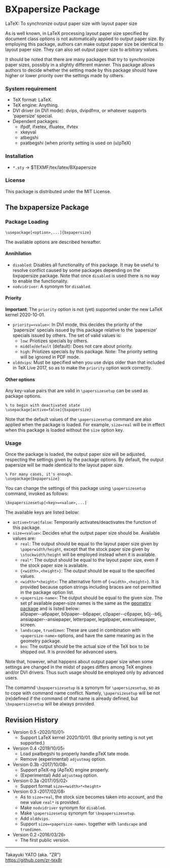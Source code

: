 BXpapersize Package
===================

LaTeX: To synchronize output paper size with layout paper size

As is well known, in LaTeX processing layout paper size specified by
document class options is not automatically applied to output paper
size. By employing this package, authors can make output paper size
be identical to layout paper size. They can also set output paper size
to arbitrary values.

It should be noted that there are many packages that try to synchronize
paper sizes, possibly in a slightly different manner. This package
allows authors to decide whether the setting made by this package
should have higher or lower priority over the settings made by others.

### System requirement

  * TeX format: LaTeX.
  * TeX engine: Anything.
  * DVI driver (in DVI mode): dvips, dvipdfmx, or whatever supports
    ‘papersize’ special.
  * Dependent packages:
      - ifpdf, ifxetex, ifluatex, ifvtex
      - xkeyval
      - atbegshi
      - pxatbegshi (when priority setting is used on (u)pTeX)

### Installation

  - `*.sty` → $TEXMF/tex/latex/BXpapersize

### License

This package is distributed under the MIT License.

The bxpapersize Package
-----------------------

### Package Loading

    \usepackage[<option>,...]{bxpapersize}

The available options are described hereafter.

#### Annihilation

  * `disabled`: Disables all functionality of this package. It may be
    useful to resolve conflict caused by some packages depending on
    the bxpapersize package. Note that once `disabled` is used there
    is no way to enable the functionality.
  * `nodvidriver`: A synonym for `disabled`.

#### Priority

**Important**: The `priority` option is not (yet) supported under the
new LaTeX kernel 2020-10-01.

  * `priority=<value>`: In DVI mode, this decides the priority of the
    ‘papersize’ specials issued by this package relative to the
    ‘papersize’ specials issued by others.
    The set of valid values is:
      - `low`: Priotizes specials by others.
      - `middle`/`default` (default): Does not care about priority.
      - `high`: Priotizes specials by this package.
    Note: The priority setting will be ignored in PDF mode.
  * `olddvips`: Must be specified when you use dvips older than that
    included in TeX Live 2017, so as to make the `priority` option
    work correctly.

#### Other options

Any key-value pairs that are valid in `\papersizesetup` can be used
as package options.

    % to begin with deactivated state
    \usepackage[active=false]{bxpapersize}

Note that the default values of the `\papersizesetup` command are also
applied when the package is loaded. For example, `size=real` will be
in effect when this package is loaded without the `size` option key.

### Usage

Once the package is loaded, the output paper size will be adjusted,
respecting the settings given by the package options. By default, the
output papersize will be made identical to the layout paper size.

    % For many cases, it's enough.
    \usepackage{bxpapersize}

You can change the settings of this package using `\papersizesetup`
command, invoked as follows:

    \bxpapersizesetup[<key>=<value>,...]

The available keys are listed below:

  * `active=true|false`: Temporarily activates/deactivates the function
    of this package.
  * `size=<value>`: Decides what the output paper size should be.
    Available values are:
      - `real`: The output should be equal to the layout paper size
        given by `\paperwidth/height`, except that the stock paper size
        given by `\stockwidth/height` will be employed instead when
        it is available.
      - `real*`: The output should be equal to the layout paper size,
        even if the stock paper size is available.
      - `{<width>,<height>}`: The output should be equal to the
        specified values.
      - `<width>*<height>`: The alternative form of `{<width>,<height>}`.
        It is provided because option strings including braces are not
        permitted in the package option list.
      - `<papersize-name>`: The output should be equal to the given
        size. The set pf available paper-size names is the same as the
        [geometry package] and is listed below:  
        a0paper--a6paper, b0paper--b6paper, c0paper--c6paper, b0j--b6j,
        ansiapaper--ansiepaper, letterpaper, legalpaper, executivepaper,
        screen.
      - `landscape`, `truedimen`: These are used in combination with
        `<papersize-name>` options, and have the same meaning as in the
        geometry package.
      - `box`: The output should be the actual size of the TeX box
        to be shipped out. It is provided for advanced users.

[geometry package]: https://www.ctan.org/pkg/geometry

Note that, however, what happens about output paper size when some
settings are changed in the midst of pages differs among TeX engines
and/or DVI drivers. Thus such usage should be employed only by advanced
users.

The comamnd `\bxpapersizesetup` is a synonym for `\papersizesetup`,
so as to cope with command name conflict. Namely, `\papersizesetup`
will be not (re)defined if the command of that name is already defined,
but `\bxpapersizesetup` will be always provided.

Revision History
----------------

  * Version 0.5  ‹2020/10/01›
      - Support LaTeX kernel 2020/10/01.
        (But priority setting is not yet supported.)
  * Version 0.4  ‹2019/10/05›
      - Load pxatbegshi to properly handle pTeX tate mode.
      - Remove (experimental) `adjustmag` option.
  * Version 0.3b ‹2017/10/08›
      - Support pTeX-ng (ApTeX) engine properly.
      - (Experimental) Add `adjustmag` option.
  * Version 0.3a ‹2017/05/02›
      - Support format `size=<width>*<height>`
  * Version 0.3  ‹2017/02/08›
      - As to `size=real`, the stock size becomes taken into account,
        and the new value `real*` is provided.
      - Make `nodvidriver` synonym for `disabled`.
      - Make `\papersizesetup` synonym for `\bxpapersizesetup`.
      - Add `olddvips`.
      - Support `size=<papersize-name>`. together with `landscape` and
        `truedimen`.
  * Version 0.2  ‹2016/03/26›
      - The first public version.

--------------------
Takayuki YATO (aka. "ZR")  
https://github.com/zr-tex8r
